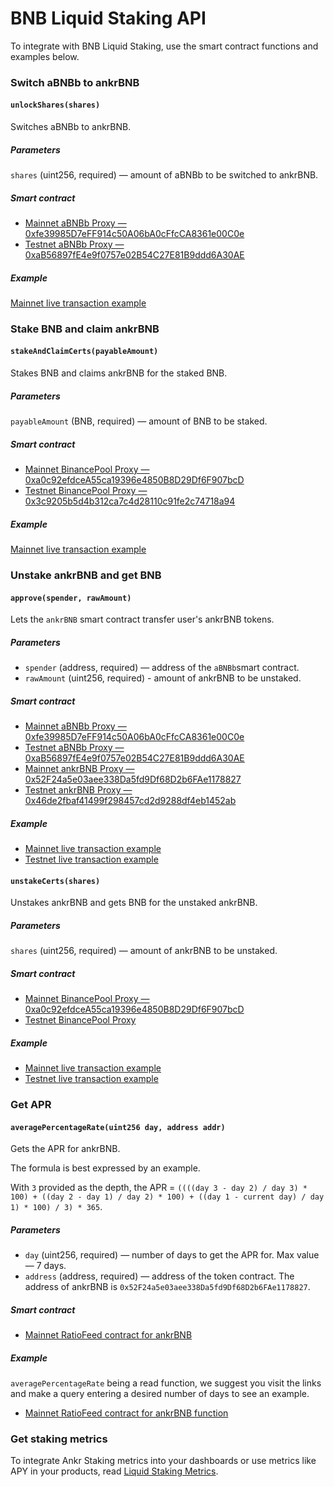# BNB Liquid Staking API

To integrate with BNB Liquid Staking, use the smart contract functions and examples below.

### Switch aBNBb to ankrBNB

#### `unlockShares(shares)`
 
Switches aBNBb to ankrBNB. 

##### Parameters 

`shares` (uint256, required) — amount of aBNBb to be switched to ankrBNB. 

##### Smart contract

* [Mainnet aBNBb Proxy — 0xfe39985D7eFF914c50A06bA0cFfcCA8361e00C0e](https://bscscan.com/address/0xfe39985D7eFF914c50A06bA0cFfcCA8361e00C0e)
* [Testnet aBNBb Proxy — 0xaB56897fE4e9f0757e02B54C27E81B9ddd6A30AE](https://testnet.bscscan.com/token/0xaB56897fE4e9f0757e02B54C27E81B9ddd6A30AE) 

##### Example

[Mainnet live transaction example](https://bscscan.com/tx/0x17d3db497c5ad42bbd3b5133c752f3028d79e16632319e6a2d490905357f31c4)

### Stake BNB and claim ankrBNB

#### `stakeAndClaimCerts(payableAmount)`
 
Stakes BNB and claims ankrBNB for the staked BNB. 

##### Parameters

`payableAmount` (BNB, required) — amount of BNB to be staked.

##### Smart contract

* [Mainnet BinancePool Proxy — 0xa0c92efdceA55ca19396e4850B8D29Df6F907bcD](https://bscscan.com/address/0xa0c92efdceA55ca19396e4850B8D29Df6F907bcD#writeProxyContract)
* [Testnet BinancePool Proxy — 0x3c9205b5d4b312ca7c4d28110c91fe2c74718a94](https://testnet.bscscan.com/address/0x3c9205b5d4b312ca7c4d28110c91fe2c74718a94)

##### Example

[Mainnet live transaction example](https://bscscan.com/tx/0xd8378256021c2a0928b9f13865dc2e6ed9f47a963805aa683930f1722a0b9424)

### Unstake ankrBNB and get BNB

#### `approve(spender, rawAmount)`

Lets the `ankrBNB` smart contract transfer user's ankrBNB tokens.

##### Parameters

* `spender` (address, required) — address of the `aBNBb`smart contract.
* `rawAmount` (uint256, required) - amount of ankrBNB to be unstaked.

##### Smart contract

* [Mainnet aBNBb Proxy — 0xfe39985D7eFF914c50A06bA0cFfcCA8361e00C0e](https://bscscan.com/token/0xfe39985D7eFF914c50A06bA0cFfcCA8361e00C0e)
* [Testnet aBNBb Proxy — 0xaB56897fE4e9f0757e02B54C27E81B9ddd6A30AE](https://testnet.bscscan.com/token/0xaB56897fE4e9f0757e02B54C27E81B9ddd6A30AE)
* [Mainnet ankrBNB Proxy — 0x52F24a5e03aee338Da5fd9Df68D2b6FAe1178827](https://bscscan.com/address/0x52F24a5e03aee338Da5fd9Df68D2b6FAe1178827)
* [Testnet ankrBNB Proxy — 0x46de2fbaf41499f298457cd2d9288df4eb1452ab](https://testnet.bscscan.com/token/0x46de2fbaf41499f298457cd2d9288df4eb1452ab)

##### Example

* [Mainnet live transaction example](https://bscscan.com/tx/0xd47702732f82703f3fef3c6f73b872faf39cf60715843871c93c786eb57627ab)
* [Testnet live transaction example](https://testnet.bscscan.com/tx/0xe84279ab822beeeb744079e305fd554dcb0c7d5827b9a2f0d78e3d0bd2b6de97)

#### `unstakeCerts(shares)`

Unstakes ankrBNB and gets BNB for the unstaked ankrBNB.

##### Parameters
`shares` (uint256, required) — amount of ankrBNB to be unstaked.

##### Smart contract
* [Mainnet BinancePool Proxy — 0xa0c92efdceA55ca19396e4850B8D29Df6F907bcD](https://bscscan.com/address/0xa0c92efdceA55ca19396e4850B8D29Df6F907bcD#writeProxyContract)
* [Testnet BinancePool Proxy](https://testnet.bscscan.com/address/0x3c9205b5d4b312ca7c4d28110c91fe2c74718a94)

##### Example

* [Mainnet live transaction example](https://bscscan.com/tx/0x5c610a2569f06592c82b5b239c23b37a2ecee6115d899024b0a7bdebb02f392e)
* [Testnet live transaction example](https://testnet.bscscan.com/tx/0x71f95dfcfe5543777ada8900551585c124bcbbd5a52ec76d930c957e7227515f)


### Get APR

#### `averagePercentageRate(uint256 day, address addr)`

Gets the APR for ankrBNB. 

The formula is best expressed by an example. 

With `3` provided as the depth, the APR = `((((day 3 - day 2) / day 3) * 100) + ((day 2 - day 1) / day 2) * 100) + ((day 1 - current day) / day 1) * 100) / 3) * 365`.

##### Parameters

* `day` (uint256, required) — number of days to get the APR for. Max value — 7 days.
* `address` (address, required) — address of the token contract. The address of ankrBNB is `0x52F24a5e03aee338Da5fd9Df68D2b6FAe1178827`.

##### Smart contract

* [Mainnet RatioFeed contract for ankrBNB](https://bscscan.com/address/0xCb0006B31e6b403fEeEC257A8ABeE0817bEd7eBa)

##### Example

`averagePercentageRate` being a read function, we suggest you visit the links and make a query entering a desired number of days to see an example. 
* [Mainnet RatioFeed contract for ankrBNB function](https://bscscan.com/address/0xCb0006B31e6b403fEeEC257A8ABeE0817bEd7eBa#readProxyContract#F1)

### Get staking metrics

To integrate Ankr Staking metrics into your dashboards or use metrics like APY in your products, read [Liquid Staking Metrics](/staking/for-integrators/restful-api/staking-metrics/).




